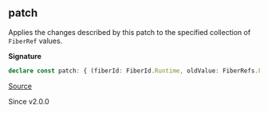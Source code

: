 ## patch

Applies the changes described by this patch to the specified collection
of `FiberRef` values.

**Signature**

```ts
declare const patch: { (fiberId: FiberId.Runtime, oldValue: FiberRefs.FiberRefs): (self: FiberRefsPatch) => FiberRefs.FiberRefs; (self: FiberRefsPatch, fiberId: FiberId.Runtime, oldValue: FiberRefs.FiberRefs): FiberRefs.FiberRefs; }
```

[Source](https://github.com/Effect-TS/effect/tree/main/packages/effect/src/FiberRefsPatch.ts#L102)

Since v2.0.0